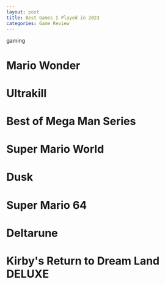 ```yaml
---
layout: post
title: Best Games I Played in 2023
categories: Game Review
---
```

gaming

# Mario Wonder
# Ultrakill
# Best of Mega Man Series
# Super Mario World
# Dusk
# Super Mario 64
# Deltarune
# Kirby's Return to Dream Land DELUXE
<!--stackedit_data:
eyJoaXN0b3J5IjpbLTEzNzc0MTQ3MjMsLTg4MjAwNjQyMl19
-->